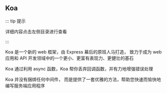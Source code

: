 ## Koa

::: tip 提示

详细内容点击左侧目录进行查看

:::

Koa 是一个新的 web 框架，由 Express 幕后的原班人马打造， 致力于成为 web 应用和 API 开发领域中的一个更小、更富有表现力、更健壮的基石

Koa 通过利用 async 函数，Koa 帮你丢弃回调函数，并有力地增强错误处理

 Koa 并没有捆绑任何中间件， 而是提供了一套优雅的方法，帮助您快速而愉快地编写服务端应用程序